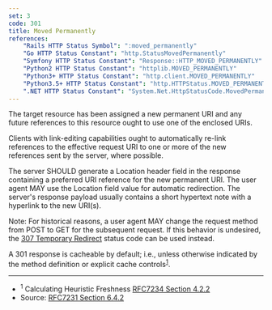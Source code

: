 ```yaml
---
set: 3
code: 301
title: Moved Permanently
references:
    "Rails HTTP Status Symbol": ":moved_permanently"
    "Go HTTP Status Constant": "http.StatusMovedPermanently"
    "Symfony HTTP Status Constant": "Response::HTTP_MOVED_PERMANENTLY"
    "Python2 HTTP Status Constant": "httplib.MOVED_PERMANENTLY"
    "Python3+ HTTP Status Constant": "http.client.MOVED_PERMANENTLY"
    "Python3.5+ HTTP Status Constant": "http.HTTPStatus.MOVED_PERMANENTLY"
    ".NET HTTP Status Constant": "System.Net.HttpStatusCode.MovedPermanently"
---
```


The target resource has been assigned a new permanent URI and any future references to this resource ought to use one of the enclosed URIs.

Clients with link-editing capabilities ought to automatically re-link references to the effective request URI to one or more of the new references sent by the server, where possible.

The server SHOULD generate a Location header field in the response containing a preferred URI reference for the new permanent URI. The user agent MAY use the Location field value for automatic redirection. The server's response payload usually contains a short hypertext note with a hyperlink to the new URI(s).

Note: For historical reasons, a user agent MAY change the request method from POST to GET for the subsequent request. If this behavior is undesired, the [307 Temporary Redirect](/307) status code can be used instead.

A 301 response is cacheable by default; i.e., unless otherwise indicated by the method definition or explicit cache controls<sup>[1](#ref-1)</sup>.

---

* <span id="ref-1"><sup>1</sup> Calculating Heuristic Freshness
[RFC7234 Section 4.2.2][2]</span>
* Source: [RFC7231 Section 6.4.2][1]

[1]: <http://tools.ietf.org/html/rfc7231#section-6.4.2>
[2]: <http://tools.ietf.org/html/rfc7234#section-4.2.2>
